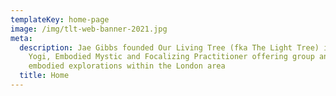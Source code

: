 ```yaml
---
templateKey: home-page
image: /img/tlt-web-banner-2021.jpg
meta:
  description: Jae Gibbs founded Our Living Tree (fka The Light Tree) in 2015. A
    Yogi, Embodied Mystic and Focalizing Practitioner offering group and private
    embodied explorations within the London area
  title: Home
---
```

